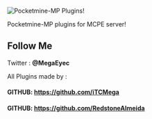 ![Pocketmine-MP Plugins!](https://cdn.pocketmine.net/img/PocketMine-h.png)

Pocketmine-MP plugins for MCPE server!

## Follow Me 
Twitter : **@MegaEyec**

All Plugins made by :
#### GITHUB: https://github.com/iTCMega
#### GITHUB: https://github.com/RedstoneAlmeida
